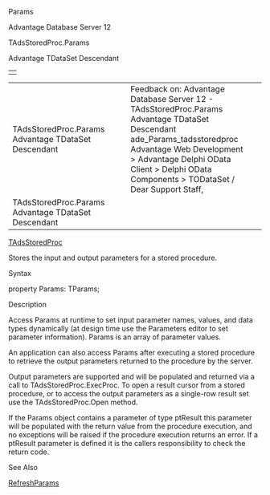 Params




Advantage Database Server 12  

TAdsStoredProc.Params

Advantage TDataSet Descendant

|  |
| --- |
|  |

|  |  |  |  |  |
| --- | --- | --- | --- | --- |
| TAdsStoredProc.Params  Advantage TDataSet Descendant |  |  | Feedback on: Advantage Database Server 12 - TAdsStoredProc.Params Advantage TDataSet Descendant ade\_Params\_tadsstoredproc Advantage Web Development > Advantage Delphi OData Client > Delphi OData Components > TODataSet / Dear Support Staff, |  |
| TAdsStoredProc.Params  Advantage TDataSet Descendant |  |  |  |  |

[TAdsStoredProc](ade_tadsstoredproc.htm)

Stores the input and output parameters for a stored procedure.

Syntax

property Params: TParams;

Description

Access Params at runtime to set input parameter names, values, and data types dynamically (at design time use the Parameters editor to set parameter information). Params is an array of parameter values.

An application can also access Params after executing a stored procedure to retrieve the output parameters returned to the procedure by the server.

Output parameters are supported and will be populated and returned via a call to TAdsStoredProc.ExecProc. To open a result cursor from a stored procedure, or to access the output parameters as a single-row result set use the TAdsStoredProc.Open method.

If the Params object contains a parameter of type ptResult this parameter will be populated with the return value from the procedure execution, and no exceptions will be raised if the procedure execution returns an error. If a ptResult parameter is defined it is the callers responsibility to check the return code.

See Also

[RefreshParams](ade_refreshparams.htm)
